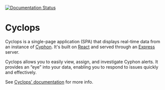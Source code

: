 [![Documentation Status](https://readthedocs.org/projects/cyphon-ui/badge/?version=latest)](http://cyphon.readthedocs.io/projects/cyclops/en/latest/?badge=latest)

# Cyclops

Cyclops is a single-page application (SPA) that displays real-time data
from an instance of [Cyphon](https://dunbarcyber.github.io/cyphon/).
It's built on [React](https://facebook.github.io/react/) and served
through an [Express](https://expressjs.com/) server.

Cyclops allows you to easily view, assign, and investigate Cyphon
alerts. It provides an “eye” into your data, enabling you to respond to
issues quickly and effectively.

See [Cyclops' documentation](http://cyphon-ui.readthedocs.io/) for
more info.
